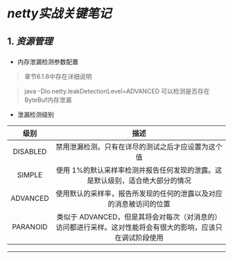 # *netty实战关键笔记*

## 1. ***资源管理***
###
* 内存泄漏检测参数配置

>章节6.1.6中存在详细说明

>java -Dio.netty.leakDetectionLevel=ADVANCED 可以检测是否存在ByteBuf内存泄漏

* 泄漏检测级别

| 级别 | 描述 |
|:---: | :---:|
|DISABLED|禁用泄漏检测。只有在详尽的测试之后才应设置为这个值|
|SIMPLE|使用 1%的默认采样率检测并报告任何发现的泄露。这是默认级别，适合绝大部分的情况|
|ADVANCED|使用默认的采样率，报告所发现的任何的泄露以及对应的消息被访问的位置|
|PARANOID|类似于 ADVANCED，但是其将会对每次（对消息的）访问都进行采样。这对性能将会有很大的影响，应该只在调试阶段使用|




---